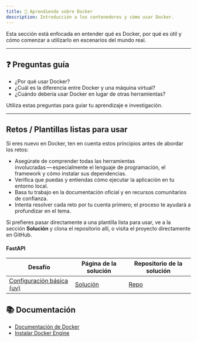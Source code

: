 ```yaml
---
title: 🐳 Aprendiendo sobre Docker
description: Introducción a los contenedores y cómo usar Docker.
---
```


Esta sección está enfocada en entender qué es Docker, por qué es útil y cómo comenzar a utilizarlo en escenarios del mundo real.

---

## ❓ Preguntas guía

- ¿Por qué usar Docker?
- ¿Cuál es la diferencia entre Docker y una máquina virtual?
- ¿Cuándo debería usar Docker en lugar de otras herramientas?

Utiliza estas preguntas para guiar tu aprendizaje e investigación.

---

## Retos / Plantillas listas para usar

Si eres nuevo en Docker, ten en cuenta estos principios antes de abordar los retos:

- Asegúrate de comprender todas las herramientas involucradas — especialmente el lenguaje de programación, el framework y cómo instalar sus dependencias.
- Verifica que puedas y entiendas cómo ejecutar la aplicación en tu entorno local.
- Basa tu trabajo en la documentación oficial y en recursos comunitarios de confianza.
- Intenta resolver cada reto por tu cuenta primero; el proceso te ayudará a profundizar en el tema.

Si prefieres pasar directamente a una plantilla lista para usar, ve a la sección **Solución** y clona el repositorio allí, o visita el proyecto directamente en GitHub.

#### FastAPI

| Desafío                                                                     | Página de la solución                       | Repositorio de la solución                                                                                                      |
| --------------------------------------------------------------------------- | ------------------------------------------- | ------------------------------------------------------------------------------------------------------------------------------- |
| [Configuración básica (uv)](examples/fastapi/task1/docker-fastapi-uv-basic) | [Solución](examples/fastapi/task1/solution) | [Repo](https://github.com/IsWladi/Learning-IT/tree/main/web_astro/src/content/docs/es/containers/docker/examples/fastapi/task1) |

## 📚 Documentación

- [Documentación de Docker](https://docs.docker.com/)
- [Instalar Docker Engine](https://docs.docker.com/engine/)
